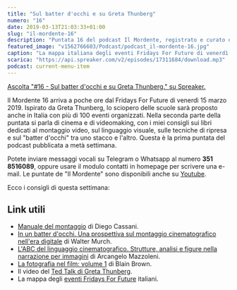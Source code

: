 ```yaml
---
title: "Sul batter d'occhi e su Greta Thunberg"
numero: "16"
date: 2019-03-13T21:03:33+01:00
slug: "il-mordente-16"
description: "Puntata 16 del podcast Il Mordente, registrato e curato da Riccardo Palombo."
featured_image: "v1562766603/Podcast/podcast_il-mordente-16.jpg"
caption: "La mappa italiana degli eventi Fridays For Future di venerdì 15 marzo. Sono previsti più di 100 scioperi organizzati."
scarica: "https://api.spreaker.com/v2/episodes/17311684/download.mp3"
podcast: current-menu-item
---
```


<a class="spreaker-player" href="https://www.spreaker.com/episode/17311684" data-resource="episode_id=17311684" data-width="100%" data-height="200" data-theme="light" data-playlist="false" data-playlist-continuous="false" data-autoplay="false" data-live-autoplay="false" data-chapters-image="true" data-episode-image-position="right" data-hide-logo="false" data-hide-likes="false" data-hide-comments="false" data-hide-sharing="false" data-hide-download="true" >Ascolta "#16 - Sul batter d&#39;occhi e su Greta Thunberg." su Spreaker.</a>

Il Mordente 16 arriva a poche ore dal Fridays For Future di venerdì 15 marzo 2019. Ispirato da Greta Thunberg, lo sciopero delle scuole sarà proposto anche in Italia con più di 100 eventi organizzati. Nella seconda parte della puntata si parla di cinema e di videomaking, con i miei consigli sui libri dedicati al montaggio video, sul linguaggio visuale, sulle tecniche di ripresa e sul "batter d'occhi" tra uno stacco e l'altro. Questa è la prima puntata del podcast pubblicata a metà settimana.

Potete inviare messaggi vocali su Telegram o Whatsapp al numero **351 8516089**, oppure usare il modulo contatti in homepage per scrivere una e-mail. Le puntate de "Il Mordente" sono disponibili anche su <a class="text-info" title="Canale Youtube Riccardo Palombo" href="https://www.youtube.com/riccardopalombo">Youtube</a>.

Ecco i consigli di questa settimana:

## Link utili
<ul>
<li><a class="text-info" href="https://amzn.to/2T49rhh" target="_blank" rel="nofollow" title="Vedi il libro Manuale del montaggio">Manuale del montaggio</a> di Diego Cassani.</li>
<li><a class="text-info" href="https://amzn.to/2CkuHtP" target="_blank" rel="nofollow" title="Vedi il libro In un batter d'occhi">In un batter d'occhi. Una prospettiva sul montaggio cinematografico nell'era digitale</a> di Walter Murch.</li>
<li><a class="text-info" href="https://amzn.to/2Cm8NpU" target="_blank" rel="nofollow" title="Vedi il libro L'ABC del linguaggio cinematografico. Strutture, analisi e figure nella narrazione per immagini ">L'ABC del linguaggio cinematografico. Strutture, analisi e figure nella narrazione per immagini</a> di Arcangelo Mazzoleni.</li>
<li><a class="text-info" href="https://amzn.to/2EYygWX" target="_blank" rel="nofollow" title="Vedi il libro La fotografia nel film: Volume 1">La fotografia nel film: volume 1</a> di Blain Brown.</li>
<li>Il video del <a class="text-info" href="https://www.ted.com/talks/greta_thunberg_the_disarming_case_to_act_right_now_on_climate" target="_blank" title="Ted Talk di Greta Thunberg">Ted Talk di Greta Thunberg</a>.</li>
<li>La mappa degli <a class="text-info" href="https://www.fridaysforfuture.org/events/map" target="_blank" title="Eventi Fridays for Future">eventi Fridays For Future</a> italiani.</li>
</ul>